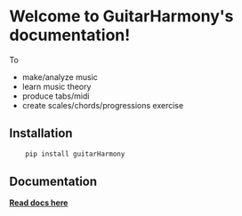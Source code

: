 # Welcome to GuitarHarmony's documentation!

To
- make/analyze music
- learn music theory
- produce tabs/midi
- create scales/chords/progressions exercise 

## Installation
```bash
    pip install guitarHarmony
```

## Documentation
[**Read docs here**](http://guitar-harmony.readthedocs.io/en/latest/)

